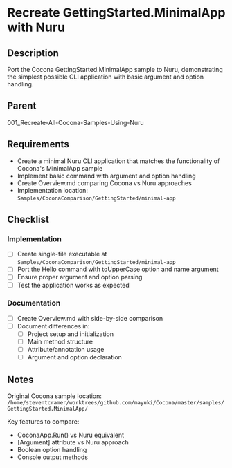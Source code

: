 # Recreate GettingStarted.MinimalApp with Nuru

## Description

Port the Cocona GettingStarted.MinimalApp sample to Nuru, demonstrating the simplest possible CLI application with basic argument and option handling.

## Parent
001_Recreate-All-Cocona-Samples-Using-Nuru

## Requirements

- Create a minimal Nuru CLI application that matches the functionality of Cocona's MinimalApp sample
- Implement basic command with argument and option handling
- Create Overview.md comparing Cocona vs Nuru approaches
- Implementation location: `Samples/CoconaComparison/GettingStarted/minimal-app`

## Checklist

### Implementation
- [ ] Create single-file executable at `Samples/CoconaComparison/GettingStarted/minimal-app`
- [ ] Port the Hello command with toUpperCase option and name argument
- [ ] Ensure proper argument and option parsing
- [ ] Test the application works as expected

### Documentation
- [ ] Create Overview.md with side-by-side comparison
- [ ] Document differences in:
  - [ ] Project setup and initialization
  - [ ] Main method structure
  - [ ] Attribute/annotation usage
  - [ ] Argument and option declaration

## Notes

Original Cocona sample location: `/home/steventcramer/worktrees/github.com/mayuki/Cocona/master/samples/GettingStarted.MinimalApp/`

Key features to compare:
- CoconaApp.Run<T>() vs Nuru equivalent
- [Argument] attribute vs Nuru approach
- Boolean option handling
- Console output methods